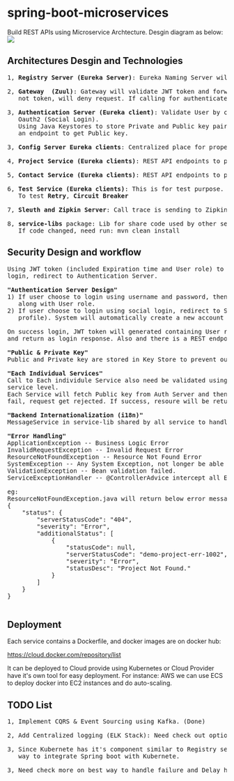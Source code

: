 # spring-boot-microservices
Build REST APIs using Microservice Archtecture. Desgin diagram as below: 
<img src="https://github.com/k2he/spring-boot-microservices/blob/master/architecture_design.JPG">

## Architectures Desgin and Technologies
<pre>
1, <b>Registry Server (Eureka Server)</b>: Eureka Naming Server will register all services.

2, <b>Gateway  (Zuul)</b>: Gateway will validate JWT token and forward all valid incoming requests based on urls. If 
   not token, will deny request. If calling for authenticate, request will forward to Authentication Server.
   
3, <b>Authentication Server (Eureka client)</b>: Validate User by check username and password in Database or using 
   Oauth2 (Social Login).
   Using Java Keystores to store Private and Public key pair. JWT is created and signed with Private key. Expose 
   an endpoint to get Public key.
    
3, <b>Config Server Eureka clients</b>: Centralized place for properties. Geting property files from Github repository.

4, <b>Project Service (Eureka clients)</b>: REST API endpoints to perform Project related operations (JPA) 

5, <b>Contact Service (Eureka clients)</b>: REST API endpoints to perform Contact related operations (JPA)

6, <b>Test Service (Eureka clients)</b>: This is for test purpose. REST API endpoints for test purpose. 
   To test <b>Retry</b>, <b>Circuit Breaker</b>
   
7, <b>Sleuth and Zipkin Server</b>: Call trace is sending to Zipking Server, it's help us to trace calls and debug.

8, <b>service-libs</b> package: Lib for share code used by other services. 
   If code changed, need run: mvn clean install
</pre>

## Security Design and workflow
<pre>
Using JWT token (included Expiration time and User role) to validate User access. First time when user trying to 
login, redirect to Authentication Server.

<b>"Authentication Server Design"</b>
1) If user choose to login using username and password, then validate again User information stored in Database 
   along with User role. 
2) If user choose to login using social login, redirect to Social Login page, if user grant access (email and 
   profile). System will automatically create a new account using Email.

On success login, JWT token will generated containing User roles, and sign with Private Key from Key Store, 
and return as login response. Also and there is a REST endpoint to access Public Key.

<b>"Public & Private Key"</b>
Public and Private key are stored in Key Store to prevent outside getting private key.

<b>"Each Individual Services"</b>
Call to Each individule Service also need be validated using JWT token to improve security on individual 
service level. 
Each Service will fetch Public key from Auth Server and then validate incoming JWT token. If validation 
fail, request get rejected. If success, resoure will be returned.

<b>"Backend Internationalization (i18n)"</b>
MessageService in service-lib shared by all service to handle backend internationalization.

<b>"Error Handling"</b>
ApplicationException -- Business Logic Error
InvalidRequestException -- Invalid Request Error
ResourceNotFoundException -- Resource Not Found Error
SystemException -- Any System Exception, not longer be able to process further.
ValidationException -- Bean validation failed.
ServiceExceptionHandler -- @ControllerAdvice intercept all Exception and Convert to below format. 

eg: 
ResourceNotFoundException.java will return below error message:
{
    "status": {
        "serverStatusCode": "404",
        "severity": "Error",
        "additionalStatus": [
            {
                "statusCode": null,
                "serverStatusCode": "demo-project-err-1002",
                "severity": "Error",
                "statusDesc": "Project Not Found."
            }
        ]
    }
}

</pre>

## Deployment
Each service contains a Dockerfile, and docker images are on docker hub:

https://cloud.docker.com/repository/list

It can be deployed to Cloud provide using Kubernetes or Cloud Provider have it's own tool for easy deployment. 
For instance:
AWS we can use ECS to deploy docker into EC2 instances and do auto-scaling. 

## TODO List
<pre>
1, Implement CQRS & Event Sourcing using Kafka. (Done)

2, Add Centralized logging (ELK Stack): Need check out options and add centralized logging mechanism. (Done)

3, Since Kubernete has it's component similar to Registry server and Config Server, need check out what's the best
   way to integrate Spring boot with Kubernete.
   
3, Need check more on best way to handle failure and Delay how to tell Kubernete when to re-create a Pod.
</pre>

